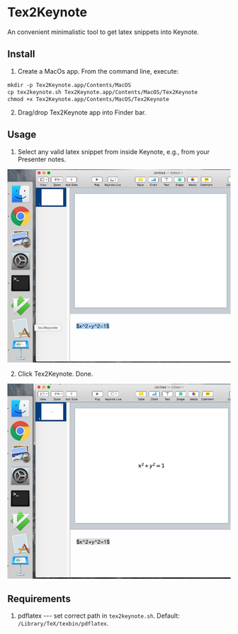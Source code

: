 # Tex2Keynote

An convenient minimalistic tool to get latex snippets into Keynote.

## Install

1. Create a MacOs app. From the command line, execute:

```
mkdir -p Tex2Keynote.app/Contents/MacOS 
cp tex2keynote.sh Tex2Keynote.app/Contents/MacOS/Tex2Keynote
chmod +x Tex2Keynote.app/Contents/MacOS/Tex2Keynote
```

2. Drag/drop Tex2Keynote app into Finder bar.


## Usage

1. Select any valid latex snippet from inside Keynote, e.g., from your Presenter
notes.

![Step 1](/assets/screen1tex2key.jpg?raw=true "Step 1")

2. Click Tex2Keynote. Done.

![Step 2](/assets/screen2tex2key.jpg?raw=true "Step 2")

## Requirements

1. pdflatex --- set correct path in `tex2keynote.sh`. Default: `/Library/TeX/texbin/pdflatex`.
